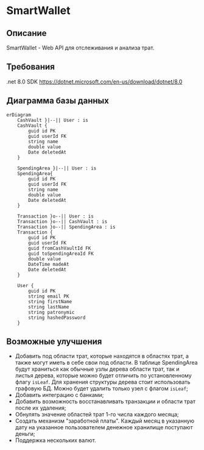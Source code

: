 # SmartWallet
## Описание
SmartWallet - Web API для отслеживания и анализа трат.
## Требования
.net 8.0 SDK https://dotnet.microsoft.com/en-us/download/dotnet/8.0
## Диаграмма базы данных
```mermaid
erDiagram
    CashVault }|--|| User : is
    CashVault {
        guid id PK
        guid userId FK
        string name
        double value
        Date deletedAt
    }

    SpendingArea }|--|| User : is
    SpendingArea{
        guid id PK
        guid userId FK
        string name
        double value
        Date deletedAt
    }

    Transaction }o--|| User : is
    Transaction }o--|| CashVault : is
    Transaction }o--|| SpendingArea : is
    Transaction {
        guid id PK
        guid userId FK
        guid fromCashVaultId FK
        guid toSpendingAreaId FK
        double value
        DateTime madeAt
        Date deletedAt
    }

    User {
        guid id PK
        string email PK
        string firstName
        string lastName
        string patronymic
        string hashedPassword
    }
```
## Возможные улучшения
 - Добавить под области трат, которые находятся в областях трат, а также могут иметь в себе свои под области. В таблице SpendingArea будут храниться как обычные узлы дерева области трат, так и листья дерева, которые можно будет отличить по установленному флагу `isLeaf`. Для хранения структуры дерева стоит использовать графовую БД. Можно будет удалить только узел с флагом `isLeaf`;
 - Добавить интеграцию с банками;
 - Добавить возможность восстанавливать транзакции и области трат после их удаления;
 - Обнулять значение областей трат 1-го числа каждого месяца;
 - Создать механизм "заработной платы". Каждый месяц в указанную дату на указанное пользователем денежное хранилище поступают деньги;
 - Поддержка нескольких валют.